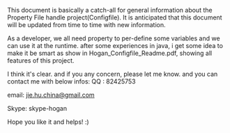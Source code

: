 This document is basically a catch-all for general information about the Property
File handle project(Configfile).  It is anticipated that this document will be 
updated from time to time with new information.

As a developer, we all need property to per-define some variables and we can use 
it at the runtime. after some experiences in java, i get some idea to make it be
smart as show in Hogan_Configfile_Readme.pdf, showing all features of this project.

I think it's clear. and if you any concern, please let me know. and you can contact
me with below infos:
QQ   : 82425753

email: jie.hu.china@gmail.com

Skype: skype-hogan


Hope you like it and helps!
:)